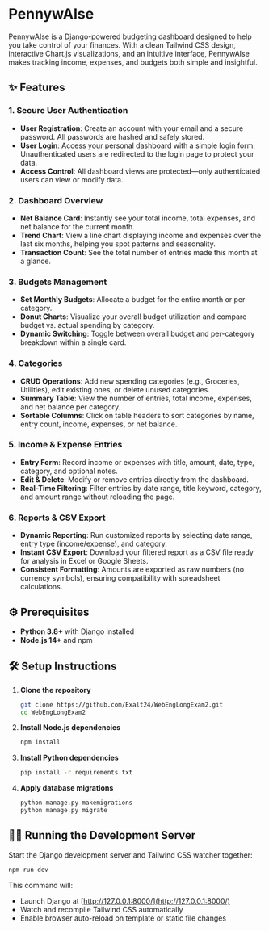 # PennywAIse

PennywAIse is a Django-powered budgeting dashboard designed to help you take control of your finances. With a clean Tailwind CSS design, interactive Chart.js visualizations, and an intuitive interface, PennywAIse makes tracking income, expenses, and budgets both simple and insightful.

## ✨ Features

### 1. Secure User Authentication

- **User Registration**: Create an account with your email and a secure password. All passwords are hashed and safely stored.
- **User Login**: Access your personal dashboard with a simple login form. Unauthenticated users are redirected to the login page to protect your data.
- **Access Control**: All dashboard views are protected—only authenticated users can view or modify data.

### 2. Dashboard Overview

- **Net Balance Card**: Instantly see your total income, total expenses, and net balance for the current month.
- **Trend Chart**: View a line chart displaying income and expenses over the last six months, helping you spot patterns and seasonality.
- **Transaction Count**: See the total number of entries made this month at a glance.

### 3. Budgets Management

- **Set Monthly Budgets**: Allocate a budget for the entire month or per category.
- **Donut Charts**: Visualize your overall budget utilization and compare budget vs. actual spending by category.
- **Dynamic Switching**: Toggle between overall budget and per-category breakdown within a single card.

### 4. Categories

- **CRUD Operations**: Add new spending categories (e.g., Groceries, Utilities), edit existing ones, or delete unused categories.
- **Summary Table**: View the number of entries, total income, expenses, and net balance per category.
- **Sortable Columns**: Click on table headers to sort categories by name, entry count, income, expenses, or net balance.

### 5. Income & Expense Entries

- **Entry Form**: Record income or expenses with title, amount, date, type, category, and optional notes.
- **Edit & Delete**: Modify or remove entries directly from the dashboard.
- **Real-Time Filtering**: Filter entries by date range, title keyword, category, and amount range without reloading the page.

### 6. Reports & CSV Export

- **Dynamic Reporting**: Run customized reports by selecting date range, entry type (income/expense), and category.
- **Instant CSV Export**: Download your filtered report as a CSV file ready for analysis in Excel or Google Sheets.
- **Consistent Formatting**: Amounts are exported as raw numbers (no currency symbols), ensuring compatibility with spreadsheet calculations.

## ⚙️ Prerequisites

- **Python 3.8+** with Django installed
- **Node.js 14+** and npm

## 🛠 Setup Instructions

1. **Clone the repository**

   ```bash
   git clone https://github.com/Exalt24/WebEngLongExam2.git
   cd WebEngLongExam2
   ```

2. **Install Node.js dependencies**

   ```bash
   npm install
   ```

3. **Install Python dependencies**

   ```bash
   pip install -r requirements.txt
   ```

4. **Apply database migrations**

   ```bash
   python manage.py makemigrations
   python manage.py migrate
   ```

## 🏃‍♂️ Running the Development Server

Start the Django development server and Tailwind CSS watcher together:

```bash
npm run dev
```

This command will:

- Launch Django at [http://127.0.0.1:8000/](http://127.0.0.1:8000/)
- Watch and recompile Tailwind CSS automatically
- Enable browser auto-reload on template or static file changes

